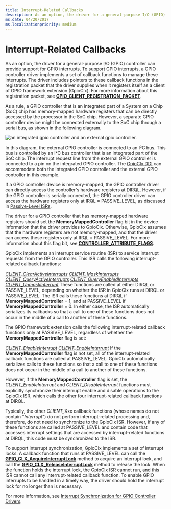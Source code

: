 ```yaml
---
title: Interrupt-Related Callbacks
description: As an option, the driver for a general-purpose I/O (GPIO) controller can provide support for GPIO interrupts.
ms.date: 04/20/2017
ms.localizationpriority: medium
---
```


# Interrupt-Related Callbacks


As an option, the driver for a general-purpose I/O (GPIO) controller can provide support for GPIO interrupts. To support GPIO interrupts, a GPIO controller driver implements a set of callback functions to manage these interrupts. The driver includes pointers to these callback functions in the registration packet that the driver supplies when it registers itself as a client of GPIO framework extension (GpioClx). For more information about this registration packet, see [**GPIO\_CLIENT\_REGISTRATION\_PACKET**](/windows-hardware/drivers/ddi/gpioclx/ns-gpioclx-_gpio_client_registration_packet).

As a rule, a GPIO controller that is an integrated part of a System on a Chip (SoC) chip has memory-mapped hardware registers that can be directly accessed by the processor in the SoC chip. However, a separate GPIO controller device might be connected externally to the SoC chip through a serial bus, as shown in the following diagram.

![an integrated gpio controller and an external gpio controller.](images/gpioconnects.png)

In this diagram, the external GPIO controller is connected to an I²C bus. This bus is controlled by an I²C bus controller that is an integrated part of the SoC chip. The interrupt request line from the external GPIO controller is connected to a pin on the integrated GPIO controller. The [GpioClx DDI](./gpioclx-ddi.md) can accommodate both the integrated GPIO controller and the external GPIO controller in this example.

If a GPIO controller device is memory-mapped, the GPIO controller driver can directly access the controller's hardware registers at DIRQL. However, if the GPIO controller is serially connected, the GPIO controller driver can access the hardware registers only at IRQL = PASSIVE\_LEVEL, as discussed in [Passive-Level ISRs](./passive-level-isrs.md).

The driver for a GPIO controller that has memory-mapped hardware registers should set the **MemoryMappedController** flag bit in the device information that the driver provides to GpioClx. Otherwise, GpioClx assumes that the hardware registers are not memory-mapped, and that the driver can access these registers only at IRQL = PASSIVE\_LEVEL. For more information about this flag bit, see [**CONTROLLER\_ATTRIBUTE\_FLAGS**](/windows-hardware/drivers/ddi/gpioclx/ns-gpioclx-_controller_attribute_flags).

GpioClx implements an interrupt service routine (ISR) to service interrupt requests from the GPIO controller. This ISR calls the following interrupt-related callback functions:

[*CLIENT\_ClearActiveInterrupts*](/windows-hardware/drivers/ddi/gpioclx/nc-gpioclx-gpio_client_clear_active_interrupts)
[*CLIENT\_MaskInterrupts*](/windows-hardware/drivers/ddi/gpioclx/nc-gpioclx-gpio_client_mask_interrupts)
[*CLIENT\_QueryActiveInterrupts*](/windows-hardware/drivers/ddi/gpioclx/nc-gpioclx-gpio_client_query_active_interrupts)
[*CLIENT\_QueryEnabledInterrupts*](/windows-hardware/drivers/ddi/gpioclx/nc-gpioclx-gpio_client_query_enabled_interrupts)
[*CLIENT\_UnmaskInterrupt*](/windows-hardware/drivers/ddi/gpioclx/nc-gpioclx-gpio_client_unmask_interrupt)
These functions are called at either DIRQL or PASSIVE\_LEVEL, depending on whether the ISR in GpioClx runs at DIRQL or PASSIVE\_LEVEL. The ISR calls these functions at DIRQL if **MemoryMappedController** = 1, and at PASSIVE\_LEVEL if **MemoryMappedController** = 0. In either case, the ISR automatically serializes its callbacks so that a call to one of these functions does not occur in the middle of a call to another of these functions.

The GPIO framework extension calls the following interrupt-related callback functions only at PASSIVE\_LEVEL, regardless of whether the **MemoryMappedController** flag is set:

[*CLIENT\_DisableInterrupt*](/windows-hardware/drivers/ddi/gpioclx/nc-gpioclx-gpio_client_disable_interrupt)
[*CLIENT\_EnableInterrupt*](/windows-hardware/drivers/ddi/gpioclx/nc-gpioclx-gpio_client_enable_interrupt)
If the **MemoryMappedController** flag is not set, all of the interrupt-related callback functions are called at PASSIVE\_LEVEL. GpioClx automatically serializes calls to these functions so that a call to one of these functions does not occur in the middle of a call to another of these functions.

However, if the **MemoryMappedController** flag is set, the *CLIENT\_EnableInterrupt* and *CLIENT\_DisableInterrupt* functions must explicitly synchronize their interrupt enable and disable operations to the GpioClx ISR, which calls the other four interrupt-related callback functions at DIRQL.

Typically, the other <em>CLIENT\_</em>Xxx callback functions (whose names do not contain "*Interrupt*") do not perform interrupt-related processing and, therefore, do not need to synchronize to the GpioClx ISR. However, if any of these functions are called at PASSIVE\_LEVEL and contain code that accesses interrupt settings that are accessed by interrupt-related functions at DIRQL, this code must be synchronized to the ISR.

To support interrupt synchronization, GpioClx implements a set of interrupt locks. A callback function that runs at PASSIVE\_LEVEL can call the [**GPIO\_CLX\_AcquireInterruptLock**](/windows-hardware/drivers/ddi/gpioclx/nf-gpioclx-gpio_clx_acquireinterruptlock) method to acquire an interrupt lock, and call the [**GPIO\_CLX\_ReleaseInterruptLock**](/windows-hardware/drivers/ddi/gpioclx/nf-gpioclx-gpio_clx_releaseinterruptlock) method to release the lock. When the function holds the interrupt lock, the GpioClx ISR cannot run, and this ISR cannot call any interrupt-related callback function. To enable GPIO interrupts to be handled in a timely way, the driver should hold the interrupt lock for no longer than is necessary.

For more information, see [Interrupt Synchronization for GPIO Controller Drivers](./interrupt-synchronization-for-gpio-controller-drivers.md).

 

